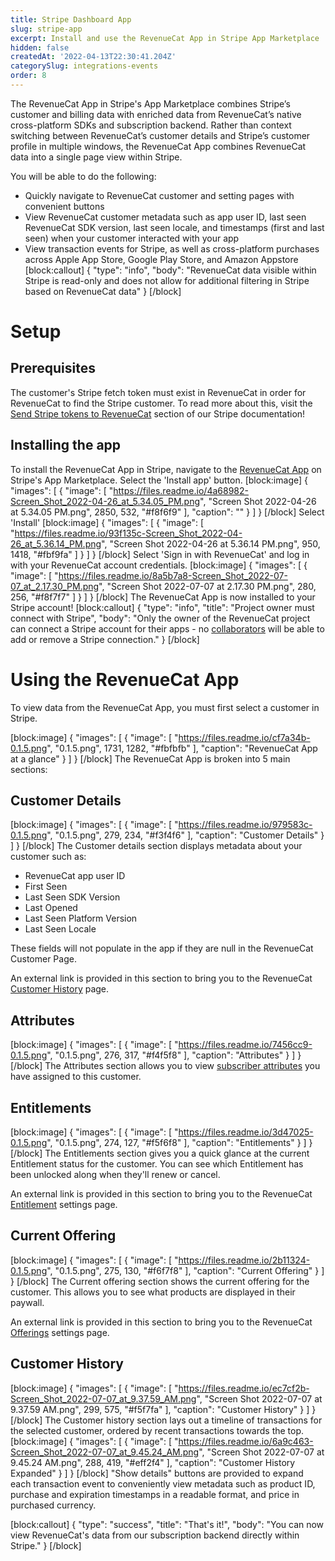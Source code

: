 ```yaml
---
title: Stripe Dashboard App
slug: stripe-app
excerpt: Install and use the RevenueCat App in Stripe App Marketplace
hidden: false
createdAt: '2022-04-13T22:30:41.204Z'
categorySlug: integrations-events
order: 8
---
```

The RevenueCat App in Stripe's App Marketplace combines Stripe’s customer and billing data with enriched data from RevenueCat’s native cross-platform SDKs and subscription backend. Rather than context switching between RevenueCat’s customer details and Stripe’s customer profile in multiple windows, the RevenueCat App combines RevenueCat data into a single page view within Stripe. 

You will be able to do the following:
- Quickly navigate to RevenueCat customer and setting pages with convenient buttons 
- View RevenueCat customer metadata such as app user ID, last seen RevenueCat SDK version, last seen locale, and timestamps (first and last seen) when your customer interacted with your app
- View transaction events for Stripe, as well as cross-platform purchases across Apple App Store, Google Play Store, and Amazon Appstore 
[block:callout]
{
  "type": "info",
  "body": "RevenueCat data visible within Stripe is read-only and does not allow for additional filtering in Stripe based on RevenueCat data"
}
[/block]
# Setup
## Prerequisites 
The customer's Stripe fetch token must exist in RevenueCat in order for RevenueCat to find the Stripe customer. To read more about this, visit the [Send Stripe tokens to RevenueCat](doc:stripe#5-send-stripe-tokens-to-revenuecat) section of our Stripe documentation! 

## Installing the app
To install the RevenueCat App in Stripe, navigate to the [RevenueCat App](https://marketplace.stripe.com/apps/revenuecat) on Stripe's App Marketplace. Select the 'Install app' button.
[block:image]
{
  "images": [
    {
      "image": [
        "https://files.readme.io/4a68982-Screen_Shot_2022-04-26_at_5.34.05_PM.png",
        "Screen Shot 2022-04-26 at 5.34.05 PM.png",
        2850,
        532,
        "#f8f6f9"
      ],
      "caption": ""
    }
  ]
}
[/block]
Select 'Install'
[block:image]
{
  "images": [
    {
      "image": [
        "https://files.readme.io/93f135c-Screen_Shot_2022-04-26_at_5.36.14_PM.png",
        "Screen Shot 2022-04-26 at 5.36.14 PM.png",
        950,
        1418,
        "#fbf9fa"
      ]
    }
  ]
}
[/block]
Select 'Sign in with RevenueCat' and log in with your RevenueCat account credentials.
[block:image]
{
  "images": [
    {
      "image": [
        "https://files.readme.io/8a5b7a8-Screen_Shot_2022-07-07_at_2.17.30_PM.png",
        "Screen Shot 2022-07-07 at 2.17.30 PM.png",
        280,
        256,
        "#f8f7f7"
      ]
    }
  ]
}
[/block]
The RevenueCat App is now installed to your Stripe account! 
[block:callout]
{
  "type": "info",
  "title": "Project owner must connect with Stripe",
  "body": "Only the owner of the RevenueCat project can connect a Stripe account for their apps - no [collaborators](doc:collaborators) will be able to add or remove a Stripe connection."
}
[/block]
# Using the RevenueCat App 
To view data from the RevenueCat App, you must first select a customer in Stripe. 

[block:image]
{
  "images": [
    {
      "image": [
        "https://files.readme.io/cf7a34b-0.1.5.png",
        "0.1.5.png",
        1731,
        1282,
        "#fbfbfb"
      ],
      "caption": "RevenueCat App at a glance"
    }
  ]
}
[/block]
The RevenueCat App is broken into 5 main sections:

## Customer Details
[block:image]
{
  "images": [
    {
      "image": [
        "https://files.readme.io/979583c-0.1.5.png",
        "0.1.5.png",
        279,
        234,
        "#f3f4f6"
      ],
      "caption": "Customer Details"
    }
  ]
}
[/block]
The Customer details section displays metadata about your customer such as:
- RevenueCat app user ID
- First Seen 
- Last Seen SDK Version
- Last Opened
- Last Seen Platform Version
- Last Seen Locale

These fields will not populate in the app if they are null in the RevenueCat Customer Page.

An external link is provided in this section to bring you to the RevenueCat [Customer History](doc:customer-history) page.

## Attributes
[block:image]
{
  "images": [
    {
      "image": [
        "https://files.readme.io/7456cc9-0.1.5.png",
        "0.1.5.png",
        276,
        317,
        "#f4f5f8"
      ],
      "caption": "Attributes"
    }
  ]
}
[/block]
The Attributes section allows you to view [subscriber attributes](doc:subscriber-attributes) you have assigned to this customer. 

## Entitlements
[block:image]
{
  "images": [
    {
      "image": [
        "https://files.readme.io/3d47025-0.1.5.png",
        "0.1.5.png",
        274,
        127,
        "#f5f6f8"
      ],
      "caption": "Entitlements"
    }
  ]
}
[/block]
The Entitlements section gives you a quick glance at the current Entitlement status for the customer. You can see which Entitlement has been unlocked along when they'll renew or cancel. 

An external link is provided in this section to bring you to the RevenueCat [Entitlement](doc:entitlements#entitlements) settings page.

## Current Offering
[block:image]
{
  "images": [
    {
      "image": [
        "https://files.readme.io/2b11324-0.1.5.png",
        "0.1.5.png",
        275,
        130,
        "#f6f7f8"
      ],
      "caption": "Current Offering"
    }
  ]
}
[/block]
The Current offering section shows the current offering for the customer. This allows you to see what products are displayed in their paywall. 

An external link is provided in this section to bring you to the RevenueCat [Offerings](doc:entitlements#offerings) settings page.

## Customer History 
[block:image]
{
  "images": [
    {
      "image": [
        "https://files.readme.io/ec7cf2b-Screen_Shot_2022-07-07_at_9.37.59_AM.png",
        "Screen Shot 2022-07-07 at 9.37.59 AM.png",
        299,
        575,
        "#f5f7fa"
      ],
      "caption": "Customer History"
    }
  ]
}
[/block]
The Customer history section lays out a timeline of transactions for the selected customer, ordered by recent transactions towards the top. 
[block:image]
{
  "images": [
    {
      "image": [
        "https://files.readme.io/6a9c463-Screen_Shot_2022-07-07_at_9.45.24_AM.png",
        "Screen Shot 2022-07-07 at 9.45.24 AM.png",
        288,
        419,
        "#eff2f4"
      ],
      "caption": "Customer History Expanded"
    }
  ]
}
[/block]
"Show details" buttons are provided to expand each transaction event to conveniently view metadata such as product ID, purchase and expiration timestamps in a readable format, and price in purchased currency.


[block:callout]
{
  "type": "success",
  "title": "That's it!",
  "body": "You can now view RevenueCat's data from our subscription backend directly within Stripe."
}
[/block]